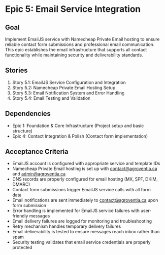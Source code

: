 # Epic 5: Email Service Integration

## Goal
Implement EmailJS service with Namecheap Private Email hosting to ensure reliable contact form submissions and professional email communication. This epic establishes the email infrastructure that supports all contact functionality while maintaining security and deliverability standards.

## Stories
1. Story 5.1: EmailJS Service Configuration and Integration
2. Story 5.2: Namecheap Private Email Hosting Setup
3. Story 5.3: Email Notification System and Error Handling
4. Story 5.4: Email Testing and Validation

## Dependencies
- Epic 1: Foundation & Core Infrastructure (Project setup and basic structure)
- Epic 4: Contact Integration & Polish (Contact form implementation)

## Acceptance Criteria
- EmailJS account is configured with appropriate service and template IDs
- Namecheap Private Email hosting is set up with contact@agroventia.ca and admin@agroventia.ca
- DNS records are properly configured for email hosting (MX, SPF, DKIM, DMARC)
- Contact form submissions trigger EmailJS service calls with all form data
- Email notifications are sent immediately to contact@agroventia.ca upon form submission
- Error handling is implemented for EmailJS service failures with user-friendly messages
- Email delivery failures are logged for monitoring and troubleshooting
- Retry mechanism handles temporary delivery failures
- Email deliverability is tested to ensure messages reach inbox rather than spam
- Security testing validates that email service credentials are properly protected